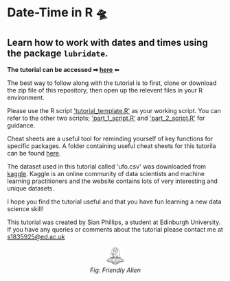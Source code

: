# Date-Time in R 🛸      

## Learn how to work with dates and times using the package `lubridate`.     

**The tutorial can be accessed ➡  [here](https://eddatascienceees.github.io/tutorial-sian-phillips/)** ⬅ 

The best way to follow along with the tutorial is to first, clone or download the zip file of this repository, then open up the relevent files in your R environment.  

Please use the R script ['tutorial_template.R'](https://github.com/sian-phillips/date-time-in-R-tutorial/blob/main/r_scripts/tutorial_template.R) as your working script. You can refer to the other two scripts; ['part_1_script.R'](https://github.com/sian-phillips/date-time-in-R-tutorial/blob/main/r_scripts/part_1_script.R) and ['part_2_script.R'](https://github.com/sian-phillips/date-time-in-R-tutorial/blob/main/r_scripts/part_2_script.R) for guidance.    

Cheat sheets are a useful tool for reminding yourself of key functions for specific packages. A folder containing useful cheat sheets for this tutorila can be found [here](https://github.com/sian-phillips/date-time-in-R-tutorial/tree/main/cheat_sheets).

The dataset used in this tutorial called 'ufo.csv' was downloaded from [kaggle](https://www.kaggle.com/NUFORC/ufo-sightings). Kaggle is an online community of data scientists and machine learning practitioners and the website contains lots of very interesting and unique datasets. 

I hope you find the tutorial useful and that you have fun learning a new data science skill! 

This tutorial was created by Sian Phillips, a student at Edinburgh University.    
If you have any queries or comments about the tutorial please contact me at s1835925@ed.ac.uk    

<p align="center">
  <img src="ufo_art.jpg" style="zoom:10%;" />
  <br>
  <em>Fig: Friendly Alien</em>
</p>      

